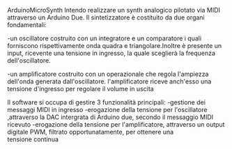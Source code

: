 ArduinoMicroSynth
Intendo realizzare un synth analogico pilotato via MIDI attraverso un Arduino Due.
Il sintetizzatore è costituito da due organi fondamentali:

  -un oscillatore
  costruito con un integratore e un comparatore i quali forniscono rispettivamente onda quadra e triangolare.Inoltre è presente un   
  input, ricevente una tensione in ingresso, la quale sceglierà la frequenza dell'oscillatore.
  
  -un amplificatore
  costruito con un operazionale che regola l'ampiezza dell'onda generata dall'oscillatore.
  l'amplificatore riceve anch'esso una tensione d'ingresso per regolare il volume in uscita
  
Il software si occupa di gestire 3 funzionalità principali:
  -gestione dei messaggi MIDI in ingresso
  -erogazione della tensione per l'oscillatore ,attraverso la DAC intergrata di Arduino due, secondo il messaggio MIDI ricevuto
  -erogazione della tensione per l'amplificatore, attraverso un output digitale PWM, filtrato opportunatamente, per ottenere una               
  tensione continua




  
